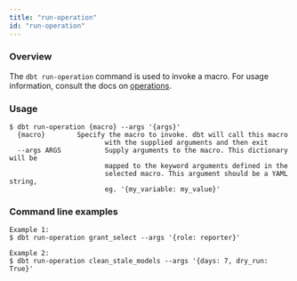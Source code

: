 ```yaml
---
title: "run-operation"
id: "run-operation"
---
```


### Overview

The `dbt run-operation` command is used to invoke a macro. For usage information, consult the docs on [operations](hooks-operations#operations).

### Usage
```
$ dbt run-operation {macro} --args '{args}'
  {macro}        Specify the macro to invoke. dbt will call this macro
                        with the supplied arguments and then exit
  --args ARGS           Supply arguments to the macro. This dictionary will be
                        mapped to the keyword arguments defined in the
                        selected macro. This argument should be a YAML string,
                        eg. '{my_variable: my_value}'
```
### Command line examples
```
Example 1:
$ dbt run-operation grant_select --args '{role: reporter}'

Example 2:
$ dbt run-operation clean_stale_models --args '{days: 7, dry_run: True}'
```
